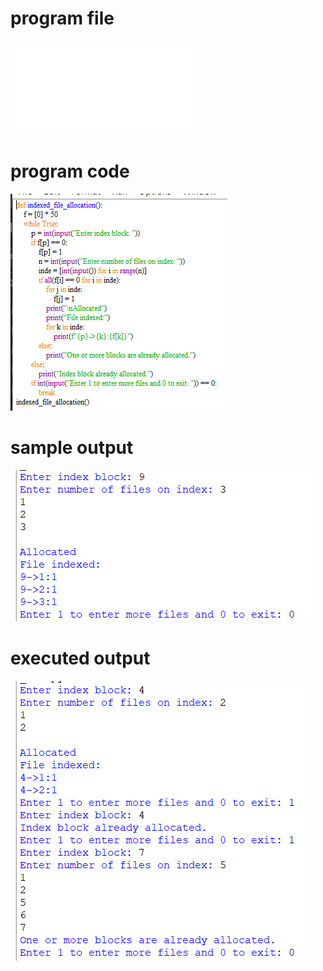 
# program file
![program file](indexed_511.py)

# program code 
![program code](indexed_CODE_511.png)

# sample output
![sample output](indexed_IO_511.png)

# executed output
![executed output](indexed_EO_511.png)

